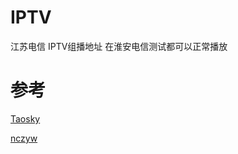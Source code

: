 # IPTV
江苏电信 IPTV组播地址 在淮安电信测试都可以正常播放

# 参考
[Taosky](https://github.com/Taosky/iptv/blob/main/%E7%9B%B4%E6%92%AD(%E6%B1%9F%E8%8B%8F%E7%94%B5%E4%BF%A1).m3u8)

[nczyw](https://github.com/nczyw/iptv)
